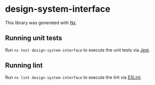 # design-system-interface

This library was generated with [Nx](https://nx.dev).

## Running unit tests

Run `nx test design-system-interface` to execute the unit tests via [Jest](https://jestjs.io).

## Running lint

Run `nx lint design-system-interface` to execute the lint via [ESLint](https://eslint.org/).
